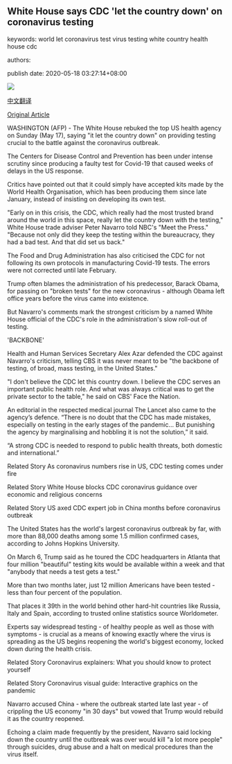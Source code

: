 ## White House says CDC 'let the country down' on coronavirus testing

keywords: world let coronavirus test virus testing white country health house cdc

authors: 

publish date: 2020-05-18 03:27:14+08:00

![](https://www.straitstimes.com/sites/default/files/styles/x_large/public/articles/2020/05/18/file7akfdzatxrt1ckni73ei.jpg?itok=L-GbfCdt)

[中文翻译](White%20House%20says%20CDC%20%27let%20the%20country%20down%27%20on%20coronavirus%20testing_zh.md)

[Original Article](https://www.straitstimes.com/world/united-states/white-house-says-cdc-let-the-country-down-on-coronavirus-testing)

WASHINGTON (AFP) - The White House rebuked the top US health agency on Sunday (May 17), saying "it let the country down" on providing testing crucial to the battle against the coronavirus outbreak.

The Centers for Disease Control and Prevention has been under intense scrutiny since producing a faulty test for Covid-19 that caused weeks of delays in the US response.

Critics have pointed out that it could simply have accepted kits made by the World Health Organisation, which has been producing them since late January, instead of insisting on developing its own test.

"Early on in this crisis, the CDC, which really had the most trusted brand around the world in this space, really let the country down with the testing," White House trade adviser Peter Navarro told NBC's "Meet the Press." "Because not only did they keep the testing within the bureaucracy, they had a bad test. And that did set us back."

The Food and Drug Administration has also criticised the CDC for not following its own protocols in manufacturing Covid-19 tests. The errors were not corrected until late February.

Trump often blames the administration of his predecessor, Barack Obama, for passing on "broken tests" for the new coronavirus - although Obama left office years before the virus came into existence.

But Navarro's comments mark the strongest criticism by a named White House official of the CDC's role in the administration's slow roll-out of testing.

'BACKBONE'

Health and Human Services Secretary Alex Azar defended the CDC against Navarro's criticism, telling CBS it was never meant to be "the backbone of testing, of broad, mass testing, in the United States."

"I don't believe the CDC let this country down. I believe the CDC serves an important public health role. And what was always critical was to get the private sector to the table," he said on CBS' Face the Nation.

An editorial in the respected medical journal The Lancet also came to the agency’s defence. “There is no doubt that the CDC has made mistakes, especially on testing in the early stages of the pandemic... But punishing the agency by marginalising and hobbling it is not the solution,” it said.

“A strong CDC is needed to respond to public health threats, both domestic and international.”

Related Story As coronavirus numbers rise in US, CDC testing comes under fire

Related Story White House blocks CDC coronavirus guidance over economic and religious concerns

Related Story US axed CDC expert job in China months before coronavirus outbreak

The United States has the world's largest coronavirus outbreak by far, with more than 88,000 deaths among some 1.5 million confirmed cases, according to Johns Hopkins University.

On March 6, Trump said as he toured the CDC headquarters in Atlanta that four million "beautiful" testing kits would be available within a week and that "anybody that needs a test gets a test."

More than two months later, just 12 million Americans have been tested - less than four percent of the population.

That places it 39th in the world behind other hard-hit countries like Russia, Italy and Spain, according to trusted online statistics source Worldometer.

Experts say widespread testing - of healthy people as well as those with symptoms - is crucial as a means of knowing exactly where the virus is spreading as the US begins reopening the world's biggest economy, locked down during the health crisis.

Related Story Coronavirus explainers: What you should know to protect yourself

Related Story Coronavirus visual guide: Interactive graphics on the pandemic

Navarro accused China - where the outbreak started late last year - of crippling the US economy "in 30 days" but vowed that Trump would rebuild it as the country reopened.

Echoing a claim made frequently by the president, Navarro said locking down the country until the outbreak was over would kill "a lot more people" through suicides, drug abuse and a halt on medical procedures than the virus itself.